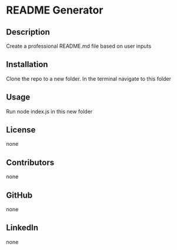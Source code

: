 # README Generator 
  ## Description 
  Create a professional README.md file based on user inputs 
  ## Installation 
  Clone the repo to a new folder. In the terminal navigate to this folder  
  ## Usage 
  Run node index.js in this new folder 
  ## License 
  none 
  ## Contributors 
  none 
  ## GitHub 
  none 
  ## LinkedIn 
  none